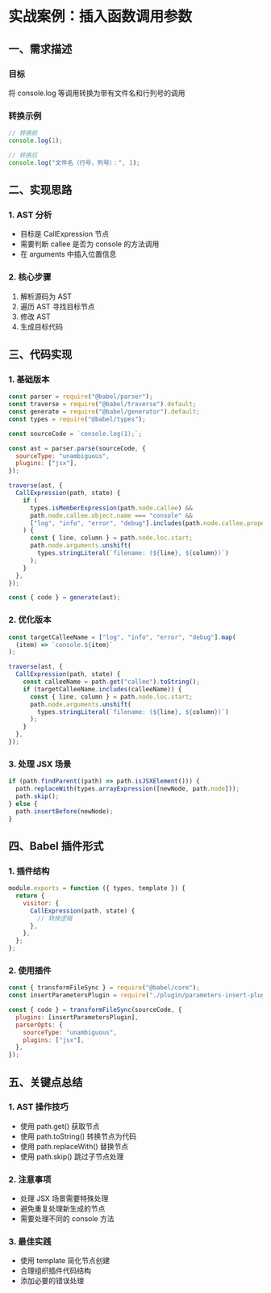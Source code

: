 # 实战案例：插入函数调用参数

## 一、需求描述

### 目标

将 console.log 等调用转换为带有文件名和行列号的调用

### 转换示例

```javascript
// 转换前
console.log(1);

// 转换后
console.log("文件名（行号，列号）：", 1);
```

## 二、实现思路

### 1. AST 分析

- 目标是 CallExpression 节点
- 需要判断 callee 是否为 console 的方法调用
- 在 arguments 中插入位置信息

### 2. 核心步骤

1. 解析源码为 AST
2. 遍历 AST 寻找目标节点
3. 修改 AST
4. 生成目标代码

## 三、代码实现

### 1. 基础版本

```javascript
const parser = require("@babel/parser");
const traverse = require("@babel/traverse").default;
const generate = require("@babel/generator").default;
const types = require("@babel/types");

const sourceCode = `console.log(1);`;

const ast = parser.parse(sourceCode, {
  sourceType: "unambiguous",
  plugins: ["jsx"],
});

traverse(ast, {
  CallExpression(path, state) {
    if (
      types.isMemberExpression(path.node.callee) &&
      path.node.callee.object.name === "console" &&
      ["log", "info", "error", "debug"].includes(path.node.callee.property.name)
    ) {
      const { line, column } = path.node.loc.start;
      path.node.arguments.unshift(
        types.stringLiteral(`filename: (${line}, ${column})`)
      );
    }
  },
});

const { code } = generate(ast);
```

### 2. 优化版本

```javascript
const targetCalleeName = ["log", "info", "error", "debug"].map(
  (item) => `console.${item}`
);

traverse(ast, {
  CallExpression(path, state) {
    const calleeName = path.get("callee").toString();
    if (targetCalleeName.includes(calleeName)) {
      const { line, column } = path.node.loc.start;
      path.node.arguments.unshift(
        types.stringLiteral(`filename: (${line}, ${column})`)
      );
    }
  },
});
```

### 3. 处理 JSX 场景

```javascript
if (path.findParent((path) => path.isJSXElement())) {
  path.replaceWith(types.arrayExpression([newNode, path.node]));
  path.skip();
} else {
  path.insertBefore(newNode);
}
```

## 四、Babel 插件形式

### 1. 插件结构

```javascript
module.exports = function ({ types, template }) {
  return {
    visitor: {
      CallExpression(path, state) {
        // 转换逻辑
      },
    },
  };
};
```

### 2. 使用插件

```javascript
const { transformFileSync } = require("@babel/core");
const insertParametersPlugin = require("./plugin/parameters-insert-plugin");

const { code } = transformFileSync(sourceCode, {
  plugins: [insertParametersPlugin],
  parserOpts: {
    sourceType: "unambiguous",
    plugins: ["jsx"],
  },
});
```

## 五、关键点总结

### 1. AST 操作技巧

- 使用 path.get() 获取节点
- 使用 path.toString() 转换节点为代码
- 使用 path.replaceWith() 替换节点
- 使用 path.skip() 跳过子节点处理

### 2. 注意事项

- 处理 JSX 场景需要特殊处理
- 避免重复处理新生成的节点
- 需要处理不同的 console 方法

### 3. 最佳实践

- 使用 template 简化节点创建
- 合理组织插件代码结构
- 添加必要的错误处理
